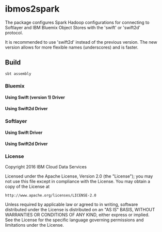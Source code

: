 # ibmos2spark

The package configures Spark Hadoop configurations for connecting to 
Softlayer and IBM Bluemix Object Stores with the 'swift' or 'swift2d' protocol. 

It is recommended to use 'swift2d' instead of the previous version. 
The new version allows for more flexible names (underscores) and is faster.

## Build

```
sbt assembly
```


### Bluemix

#### Using Swift (version 1) Driver



#### Using Swift2d Driver



### Softlayer

#### Using Swift Driver



#### Using Swift2d Driver



### License 

Copyright 2016 IBM Cloud Data Services

Licensed under the Apache License, Version 2.0 (the "License");
you may not use this file except in compliance with the License.
You may obtain a copy of the License at

    http://www.apache.org/licenses/LICENSE-2.0

Unless required by applicable law or agreed to in writing, software
distributed under the License is distributed on an "AS IS" BASIS,
WITHOUT WARRANTIES OR CONDITIONS OF ANY KIND, either express or implied.
See the License for the specific language governing permissions and
limitations under the License.
